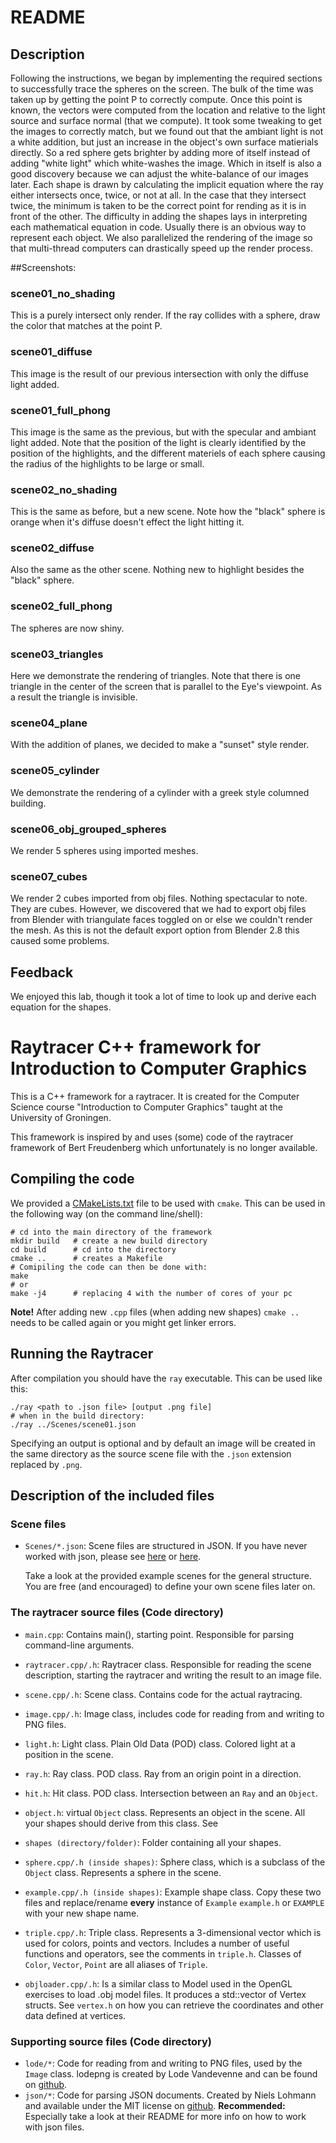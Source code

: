 # README
## Description
Following the instructions, we began by implementing the required sections to successfully trace the spheres on the screen. The bulk of the time was taken up by getting the point P to correctly compute. Once this point is known, the vectors were computed from the location and relative to the light source and surface normal (that we compute).
It took some tweaking to get the images to correctly match, but we found out that the ambiant light is not a white addition, but just an increase in the object's own surface matierials directly. So a red sphere gets brighter by adding more of itself instead of adding "white light" which white-washes the image. Which in itself is also a good discovery because we can adjust the white-balance of our images later.
Each shape is drawn by calculating the implicit equation where the ray either intersects once, twice, or not at all. In the case that they intersect twice, the minimum is taken to be the correct point for rending as it is in front of the other. The difficulty in adding the shapes lays in interpreting each mathematical equation in code. Usually there is an obvious way to represent each object.
We also parallelized the rendering of the image so that multi-thread computers can drastically speed up the render process.

##Screenshots:
### scene01_no_shading
This is a purely intersect only render. If the ray collides with a sphere, draw the color that matches at the point P.

### scene01_diffuse
This image is the result of our previous intersection with only the diffuse light added.

### scene01_full_phong
This image is the same as the previous, but with the specular and ambiant light added. Note that the position of the light is clearly identified by the position of the highlights, and the different materiels of each sphere causing the radius of the highlights to be large or small.

### scene02_no_shading
This is the same as before, but a new scene. Note how the "black" sphere is orange when it's diffuse doesn't effect the light hitting it.

### scene02_diffuse
Also the same as the other scene. Nothing new to highlight besides the "black" sphere.

### scene02_full_phong
The spheres are now shiny.

### scene03_triangles
Here we demonstrate the rendering of triangles. Note that there is one triangle in the center of the screen that is parallel to the Eye's viewpoint. As a result the triangle is invisible.

### scene04_plane
With the addition of planes, we decided to make a "sunset" style render. 

### scene05_cylinder
We demonstrate the rendering of a cylinder with a greek style columned building.

### scene06_obj_grouped_spheres
We render 5 spheres using imported meshes.

### scene07_cubes
We render 2 cubes imported from obj files. Nothing spectacular to note. They are cubes. However, we discovered that we had to export obj files from Blender with triangulate faces toggled on or else we couldn't render the mesh. As this is not the default export option from Blender 2.8 this caused some problems.

## Feedback
We enjoyed this lab, though it took a lot of time to look up and derive each equation for the shapes.

# Raytracer C++ framework for Introduction to Computer Graphics

This is a C++ framework for a raytracer. It is created for the Computer
Science course "Introduction to Computer Graphics" taught at the
University of Groningen.

This framework is inspired by and uses (some) code of the raytracer framework of
Bert Freudenberg which unfortunately is no longer available.

## Compiling the code

We provided a [CMakeLists.txt](CMakeLists.txt) file to be used with `cmake`.
This can be used in the following way (on the command line/shell):
```
# cd into the main directory of the framework
mkdir build   # create a new build directory
cd build      # cd into the directory
cmake ..      # creates a Makefile
# Comipiling the code can then be done with:
make
# or
make -j4      # replacing 4 with the number of cores of your pc
```
**Note!** After adding new `.cpp` files (when adding new shapes)
`cmake ..` needs to be called again or you might get linker errors.

## Running the Raytracer
After compilation you should have the `ray` executable.
This can be used like this:
```
./ray <path to .json file> [output .png file]
# when in the build directory:
./ray ../Scenes/scene01.json
```
Specifying an output is optional and by default an image will be created in
the same directory as the source scene file with the `.json` extension replaced
by `.png`.

## Description of the included files

### Scene files
* `Scenes/*.json`: Scene files are structured in JSON. If you have never
    worked with json, please see [here](https://en.wikipedia.org/wiki/JSON#Data_types,_syntax_and_example)
    or [here](https://www.json.org/).

    Take a look at the provided example scenes for the general structure.
    You are free (and encouraged) to define your own scene files later on.

### The raytracer source files (Code directory)

* `main.cpp`: Contains main(), starting point. Responsible for parsing
    command-line arguments.

* `raytracer.cpp/.h`: Raytracer class. Responsible for reading the scene
    description, starting the raytracer and writing the result to an image file.

* `scene.cpp/.h`: Scene class. Contains code for the actual raytracing.

* `image.cpp/.h`: Image class, includes code for reading from and writing to PNG
    files.

* `light.h`: Light class. Plain Old Data (POD) class. Colored light at a
    position in the scene.

* `ray.h`: Ray class. POD class. Ray from an origin point in a direction.

* `hit.h`: Hit class. POD class. Intersection between an `Ray` and an `Object`.

* `object.h`: virtual `Object` class. Represents an object in the scene.
    All your shapes should derive from this class. See

* `shapes (directory/folder)`: Folder containing all your shapes.

* `sphere.cpp/.h (inside shapes)`: Sphere class, which is a subclass of the
    `Object` class. Represents a sphere in the scene.

* `example.cpp/.h (inside shapes)`: Example shape class. Copy these two files
    and replace/rename **every** instance of `Example` `example.h` or `EXAMPLE`
    with your new shape name.

* `triple.cpp/.h`: Triple class. Represents a 3-dimensional vector which is
    used for colors, points and vectors.
    Includes a number of useful functions and operators, see the comments in
    `triple.h`.
    Classes of `Color`, `Vector`, `Point` are all aliases of `Triple`.

* `objloader.cpp/.h`: Is a similar class to Model used in the OpenGL
    exercises to load .obj model files. It produces a std::vector
    of Vertex structs. See `vertex.h` on how you can retrieve the
    coordinates and other data defined at vertices.

### Supporting source files (Code directory)

* `lode/*`: Code for reading from and writing to PNG files,
    used by the `Image` class.
    lodepng is created by Lode Vandevenne and can be found on
    [github](https://github.com/lvandeve/lodepng).
* `json/*`: Code for parsing JSON documents.
    Created by Niels Lohmann and available under the MIT license on
    [github](https://github.com/nlohmann/json).
    **Recommended:** Especially take a look at their README for more
    info on how to work with json files.
